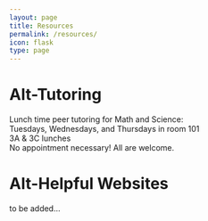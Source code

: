 ```yaml
---
layout: page
title: Resources
permalink: /resources/
icon: flask
type: page
---
```


Alt-Tutoring
======
Lunch time peer tutoring for Math and Science:<br/>
Tuesdays, Wednesdays, and Thursdays in room 101<br/>
3A & 3C lunches<br/>
No appointment necessary! All are welcome.<br/>

Alt-Helpful Websites
======
to be added...
